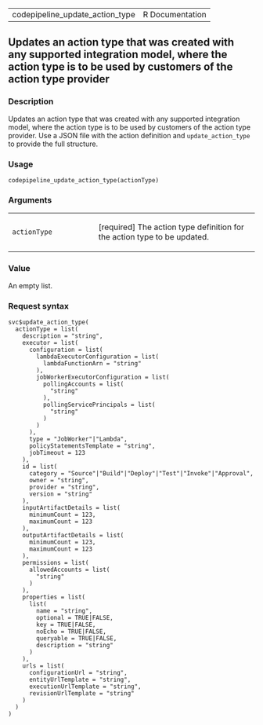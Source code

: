 <table style="width: 100%;">
<tbody>
<tr class="odd">
<td>codepipeline_update_action_type</td>
<td style="text-align: right;">R Documentation</td>
</tr>
</tbody>
</table>

## Updates an action type that was created with any supported integration model, where the action type is to be used by customers of the action type provider

### Description

Updates an action type that was created with any supported integration
model, where the action type is to be used by customers of the action
type provider. Use a JSON file with the action definition and
`update_action_type` to provide the full structure.

### Usage

    codepipeline_update_action_type(actionType)

### Arguments

<table>
<colgroup>
<col style="width: 35%" />
<col style="width: 65%" />
</colgroup>
<tbody>
<tr class="odd">
<td><code
id="codepipeline_update_action_type_:_actionType">actionType</code></td>
<td><p>[required] The action type definition for the action type to be
updated.</p></td>
</tr>
</tbody>
</table>

### Value

An empty list.

### Request syntax

    svc$update_action_type(
      actionType = list(
        description = "string",
        executor = list(
          configuration = list(
            lambdaExecutorConfiguration = list(
              lambdaFunctionArn = "string"
            ),
            jobWorkerExecutorConfiguration = list(
              pollingAccounts = list(
                "string"
              ),
              pollingServicePrincipals = list(
                "string"
              )
            )
          ),
          type = "JobWorker"|"Lambda",
          policyStatementsTemplate = "string",
          jobTimeout = 123
        ),
        id = list(
          category = "Source"|"Build"|"Deploy"|"Test"|"Invoke"|"Approval",
          owner = "string",
          provider = "string",
          version = "string"
        ),
        inputArtifactDetails = list(
          minimumCount = 123,
          maximumCount = 123
        ),
        outputArtifactDetails = list(
          minimumCount = 123,
          maximumCount = 123
        ),
        permissions = list(
          allowedAccounts = list(
            "string"
          )
        ),
        properties = list(
          list(
            name = "string",
            optional = TRUE|FALSE,
            key = TRUE|FALSE,
            noEcho = TRUE|FALSE,
            queryable = TRUE|FALSE,
            description = "string"
          )
        ),
        urls = list(
          configurationUrl = "string",
          entityUrlTemplate = "string",
          executionUrlTemplate = "string",
          revisionUrlTemplate = "string"
        )
      )
    )
